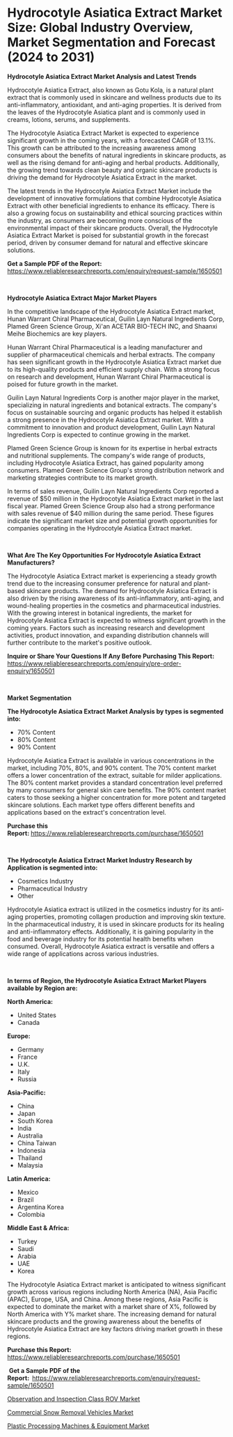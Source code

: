 <p><h1>Hydrocotyle Asiatica Extract Market Size: Global Industry Overview, Market Segmentation and Forecast (2024 to 2031)</h1></p><p><strong>Hydrocotyle Asiatica Extract Market Analysis and Latest Trends</strong></p>
<p><p>Hydrocotyle Asiatica Extract, also known as Gotu Kola, is a natural plant extract that is commonly used in skincare and wellness products due to its anti-inflammatory, antioxidant, and anti-aging properties. It is derived from the leaves of the Hydrocotyle Asiatica plant and is commonly used in creams, lotions, serums, and supplements.</p><p>The Hydrocotyle Asiatica Extract Market is expected to experience significant growth in the coming years, with a forecasted CAGR of 13.1%. This growth can be attributed to the increasing awareness among consumers about the benefits of natural ingredients in skincare products, as well as the rising demand for anti-aging and herbal products. Additionally, the growing trend towards clean beauty and organic skincare products is driving the demand for Hydrocotyle Asiatica Extract in the market.</p><p>The latest trends in the Hydrocotyle Asiatica Extract Market include the development of innovative formulations that combine Hydrocotyle Asiatica Extract with other beneficial ingredients to enhance its efficacy. There is also a growing focus on sustainability and ethical sourcing practices within the industry, as consumers are becoming more conscious of the environmental impact of their skincare products. Overall, the Hydrocotyle Asiatica Extract Market is poised for substantial growth in the forecast period, driven by consumer demand for natural and effective skincare solutions.</p></p>
<p><strong>Get a Sample PDF of the Report:&nbsp;</strong> <a href="https://www.reliableresearchreports.com/enquiry/request-sample/1650501">https://www.reliableresearchreports.com/enquiry/request-sample/1650501</a></p>
<p>&nbsp;</p>
<p><strong>Hydrocotyle Asiatica Extract Major Market Players</strong></p>
<p><p>In the competitive landscape of the Hydrocotyle Asiatica Extract market, Hunan Warrant Chiral Pharmaceutical, Guilin Layn Natural Ingredients Corp, Plamed Green Science Group, Xi'an ACETAR BIO-TECH INC, and Shaanxi Meihe Biochemics are key players. </p><p>Hunan Warrant Chiral Pharmaceutical is a leading manufacturer and supplier of pharmaceutical chemicals and herbal extracts. The company has seen significant growth in the Hydrocotyle Asiatica Extract market due to its high-quality products and efficient supply chain. With a strong focus on research and development, Hunan Warrant Chiral Pharmaceutical is poised for future growth in the market.</p><p>Guilin Layn Natural Ingredients Corp is another major player in the market, specializing in natural ingredients and botanical extracts. The company's focus on sustainable sourcing and organic products has helped it establish a strong presence in the Hydrocotyle Asiatica Extract market. With a commitment to innovation and product development, Guilin Layn Natural Ingredients Corp is expected to continue growing in the market.</p><p>Plamed Green Science Group is known for its expertise in herbal extracts and nutritional supplements. The company's wide range of products, including Hydrocotyle Asiatica Extract, has gained popularity among consumers. Plamed Green Science Group's strong distribution network and marketing strategies contribute to its market growth.</p><p>In terms of sales revenue, Guilin Layn Natural Ingredients Corp reported a revenue of $50 million in the Hydrocotyle Asiatica Extract market in the last fiscal year. Plamed Green Science Group also had a strong performance with sales revenue of $40 million during the same period. These figures indicate the significant market size and potential growth opportunities for companies operating in the Hydrocotyle Asiatica Extract market.</p></p>
<p>&nbsp;</p>
<p><strong>What Are The Key Opportunities For Hydrocotyle Asiatica Extract Manufacturers?</strong></p>
<p><p>The Hydrocotyle Asiatica Extract market is experiencing a steady growth trend due to the increasing consumer preference for natural and plant-based skincare products. The demand for Hydrocotyle Asiatica Extract is also driven by the rising awareness of its anti-inflammatory, anti-aging, and wound-healing properties in the cosmetics and pharmaceutical industries. With the growing interest in botanical ingredients, the market for Hydrocotyle Asiatica Extract is expected to witness significant growth in the coming years. Factors such as increasing research and development activities, product innovation, and expanding distribution channels will further contribute to the market's positive outlook.</p></p>
<p><strong>Inquire or Share Your Questions If Any Before Purchasing This Report:</strong> <a href="https://www.reliableresearchreports.com/enquiry/pre-order-enquiry/1650501">https://www.reliableresearchreports.com/enquiry/pre-order-enquiry/1650501</a></p>
<p>&nbsp;</p>
<p><strong>Market Segmentation</strong></p>
<p><strong>The Hydrocotyle Asiatica Extract Market Analysis by types is segmented into:</strong></p>
<p><ul><li>70% Content</li><li>80% Content</li><li>90% Content</li></ul></p>
<p><p>Hydrocotyle Asiatica Extract is available in various concentrations in the market, including 70%, 80%, and 90% content. The 70% content market offers a lower concentration of the extract, suitable for milder applications. The 80% content market provides a standard concentration level preferred by many consumers for general skin care benefits. The 90% content market caters to those seeking a higher concentration for more potent and targeted skincare solutions. Each market type offers different benefits and applications based on the extract's concentration level.</p></p>
<p><strong>Purchase this Report:&nbsp;</strong><a href="https://www.reliableresearchreports.com/purchase/1650501">https://www.reliableresearchreports.com/purchase/1650501</a></p>
<p>&nbsp;</p>
<p><strong>The Hydrocotyle Asiatica Extract Market Industry Research by Application is segmented into:</strong></p>
<p><ul><li>Cosmetics Industry</li><li>Pharmaceutical Industry</li><li>Other</li></ul></p>
<p><p>Hydrocotyle Asiatica extract is utilized in the cosmetics industry for its anti-aging properties, promoting collagen production and improving skin texture. In the pharmaceutical industry, it is used in skincare products for its healing and anti-inflammatory effects. Additionally, it is gaining popularity in the food and beverage industry for its potential health benefits when consumed. Overall, Hydrocotyle Asiatica extract is versatile and offers a wide range of applications across various industries.</p></p>
<p>&nbsp;</p>
<p><strong>In terms of Region, the Hydrocotyle Asiatica Extract Market Players available by Region are:</strong></p>
<p>
    <p> <strong> North America: </strong>
        <ul>
            <li>United States</li>
            <li>Canada</li>
        </ul>
        </p> 
    <p> <strong> Europe: </strong>
        <ul>
            <li>Germany</li>
            <li>France</li>
            <li>U.K.</li>
            <li>Italy</li>
            <li>Russia</li>
        </ul>
        </p> 
    <p> <strong> Asia-Pacific: </strong>
        <ul>
            <li>China</li>
            <li>Japan</li>
            <li>South Korea</li>
            <li>India</li>
            <li>Australia</li>
            <li>China Taiwan</li>
            <li>Indonesia</li>
            <li>Thailand</li>
            <li>Malaysia</li>
        </ul>
        </p> 
    <p> <strong> Latin America: </strong>
        <ul>
            <li>Mexico</li>
            <li>Brazil</li>
            <li>Argentina Korea</li>
            <li>Colombia</li>
        </ul>
        </p> 
    <p> <strong> Middle East & Africa: </strong>
        <ul>
            <li>Turkey</li>
            <li>Saudi</li>
            <li>Arabia</li>
            <li>UAE</li>
            <li>Korea</li>
        </ul>
    </p>
    </p>
<p><p>The Hydrocotyle Asiatica Extract market is anticipated to witness significant growth across various regions including North America (NA), Asia Pacific (APAC), Europe, USA, and China. Among these regions, Asia Pacific is expected to dominate the market with a market share of X%, followed by North America with Y% market share. The increasing demand for natural skincare products and the growing awareness about the benefits of Hydrocotyle Asiatica Extract are key factors driving market growth in these regions.</p></p>
<p><strong>Purchase this Report: </strong><a href="https://www.reliableresearchreports.com/purchase/1650501">https://www.reliableresearchreports.com/purchase/1650501</a></p>
<p>&nbsp;<strong>Get a Sample PDF of the Report:&nbsp;&nbsp;</strong><a href="https://www.reliableresearchreports.com/enquiry/request-sample/1650501">https://www.reliableresearchreports.com/enquiry/request-sample/1650501</a></p>
<p><strong></strong></p>
<p><p><a href="https://view.publitas.com/reportprime-1/observation-and-inspection-class-rov-market-size-growth-and-forecast-from-2023-2030/">Observation and Inspection Class ROV Market</a></p><p><a href="https://view.publitas.com/reportprime-1/commercial-snow-removal-vehicles-market-size-market-share-and-global-market-analysis-report-2023-2030/">Commercial Snow Removal Vehicles Market</a></p><p><a href="https://view.publitas.com/reportprime-1/plastic-processing-machines-equipment-market-with-the-goal-of-estimating-the-market-size-and-future-growth-potential-of-various-market-segments-based-on-component-applications-end-user-and-region/">Plastic Processing Machines & Equipment Market</a></p></p>